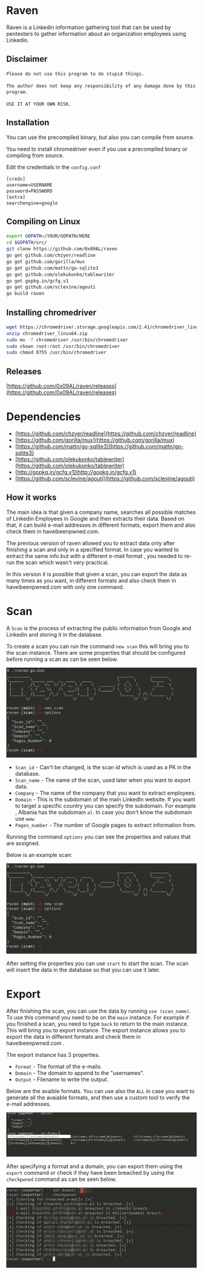 # Raven
Raven is a Linkedin information gathering tool that  can be used by pentesters to gather information about an organization employees using Linkedin.

## Disclaimer

```
Please do not use this program to do stupid things. 

The author does not keep any responsibility of any damage done by this program.

USE IT AT YOUR OWN RISK.
```
## Installation

You can use the precompiled binary, but also you can compile from source.

You need to install chromedriver even if you use a precompiled binary or compiling from source.

Edit the credentials in the ```config.conf```
```
[creds]
username=USERNAME
password=PASSWORD
[extra]
searchengine=google
```
## Compiling on Linux
```bash
export GOPATH=/YOUR/GOPATH/HERE
cd $GOPATH/src/
git clone https://github.com/0x09AL/raven
go get github.com/chzyer/readline
go get github.com/gorilla/mux
go get github.com/mattn/go-sqlite3
go get github.com/olekukonko/tablewriter
go get gopkg.in/gcfg.v1
go get github.com/sclevine/agouti
go build raven

```
## Installing chromedriver

```bash
wget https://chromedriver.storage.googleapis.com/2.41/chromedriver_linux64.zip
unzip chromedriver_linux64.zip
sudo mv -f chromedriver /usr/bin/chromedriver
sudo chown root:root /usr/bin/chromedriver
sudo chmod 0755 /usr/bin/chromedriver
```
## Releases

[https://github.com/0x09AL/raven/releases](https://github.com/0x09AL/raven/releases)

# Dependencies
* [https://github.com/chzyer/readline](https://github.com/chzyer/readline)	
* [https://github.com/gorilla/mux](https://github.com/gorilla/mux)
* [https://github.com/mattn/go-sqlite3](https://github.com/mattn/go-sqlite3)
* [https://github.com/olekukonko/tablewriter](https://github.com/olekukonko/tablewriter)
* [http://gopkg.in/gcfg.v1](http://gopkg.in/gcfg.v1)
* [https://github.com/sclevine/agouti](https://github.com/sclevine/agouti)

## How it works

The main idea is that given a company name, searches all possible matches of Linkedin Employees in Google and then extracts their data. Based on that, it can build e-mail addresses in different formats, export them and also check them in haveibeenpwned.com.

The previous version of raven allowed you to extract data only after finishing a scan and only in a specified format. In case you wanted to extract the same info but with a different e-mail format , you needed to re-run the scan which wasn't very practical.

In this version it is possible that given a scan, you can export the data as many times as you want, in different formats and also check them in haveibeenpwned.com with only one command.

# Scan

A ```Scan``` is the process of extracting the public information from Google and Linkedin and storing it in the database.

To create a scan you can run the command ``` new scan ``` this will bring you to the scan instance. There are some properties that should be configured before running a scan as can be seen below.

<center>
<img src="/images/raven-new-scan.png">
</center>

* ```Scan_id``` - Can't be changed, is the scan id which is used as a PK in the database.
* ```Scan_name``` - The name of the scan, used later when you want to export data.
* ```Company``` - The name of the company that you want to extract employees.
* ```Domain``` - This is the subdomain of the main LinkedIn website. If you want to target a specific country you can specify the subdomain. For example , Albania has the subdomain ```al```. In case you don't know the subdomain use ```www```.
* ```Pages_number``` - The number of Google pages to extract information from.

Running the command ```options``` you can see the properties and values that are assigned.

Below is an example scan:

<center>
<img src="/images/raven-new-scan.png">
</center>

After setting the properties you can use ```start``` to start the scan.
The scan will insert the data in the database so that you can use it later.

# Export

After finishing the scan, you can use the data by running ```use (scan_name)```.
To use this command you need to be on the ```main``` instance. For example if you finished a scan, you need to type ```back``` to return to the main instance.
This will bring you to export instance. The export instance allows you to export the data in different formats and check them in haveibeenpwned.com .

The export instance has 3 properties.

* ```Format``` - The format of the e-mails.
* ```Domain``` - The domain to append to the "usernames".
* ```Output``` - Filename to write the output.

Below are the avaible formats. You can use also the ```ALL``` in case you want to generate all the avaiable formats, and then use a custom tool to verify the e-mail addresses.

<center>
<img src="/images/raven-formats.png">
</center>

After specifying a format and a domain, you can export them using the ```export``` command or check if they have been breached by using the ```checkpwned``` command as can be seen below.
<center>
<img src="/images/raven-checkpwned.png">
</center>
